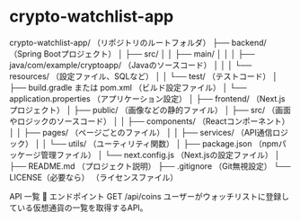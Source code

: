 # crypto-watchlist-app


crypto-watchlist-app/   （リポジトリのルートフォルダ）
├── backend/            （Spring Bootプロジェクト）
│   ├── src/
│   │   ├── main/
│   │   │   ├── java/com/example/cryptoapp/ （Javaのソースコード）
│   │   │   └── resources/                  （設定ファイル、SQLなど）
│   │   └── test/                            （テストコード）
│   ├── build.gradle または pom.xml           （ビルド設定ファイル）
│   └── application.properties               （アプリケーション設定）
│
├── frontend/           （Next.jsプロジェクト）
│   ├── public/          （画像などの静的ファイル）
│   ├── src/             （画面やロジックのソースコード）
│   │   ├── components/   （Reactコンポーネント）
│   │   ├── pages/        （ページごとのファイル）
│   │   ├── services/     （API通信ロジック）
│   │   └── utils/        （ユーティリティ関数）
│   ├── package.json     （npmパッケージ管理ファイル）
│   └── next.config.js   （Next.jsの設定ファイル）
│
├── README.md            （プロジェクト説明）
├── .gitignore           （Git無視設定）
└── LICENSE（必要なら） （ライセンスファイル）


API 一覧
🔗 エンドポイント
GET /api/coins
ユーザーがウォッチリストに登録している仮想通貨の一覧を取得するAPI。